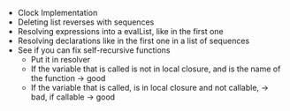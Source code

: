 - Clock Implementation
- Deleting list reverses with sequences
- Resolving expressions into a evalList, like in the first one
- Resolving declarations like in the first one in a list of sequences
- See if you can fix self-recursive functions
  - Put it in resolver
  - If the variable that is called is not in local closure, and is the name of the function -> good
  - If the variable that is called, is in local closure and not callable, -> bad, if callable -> good
